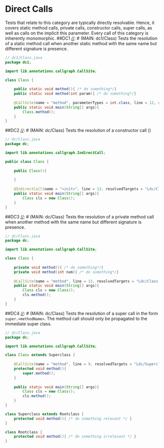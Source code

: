 # Direct Calls
Tests that relate to this category are typically directly resolvable.
Hence, it covers static method calls, private calls, constructor calls, super calls, as well as
calls on the implicit this parameter. Every call of this category is inherently monomorphic.
##DC1
[//]: # (MAIN: dc1/Class)
Tests the resolution of a static method call when another static method with the same name but
different signature is presence.
```java
// dc1/Class.java
package dc1;

import lib.annotations.callgraph.CallSite;

class Class {
    
    public static void method(){ /* do something*/}
    public static void method(int param){ /* do something*/}
    
    @CallSite(name = "method", parameterTypes = int.class, line = 12, resolvedTargets = "Ldc1/Class;")
    public static void main(String[] args){
        Class.method();
    }
}
```
[//]: # (END)

##DC2
[//]: # (MAIN: dc/Class)
Tests the resolution of a constructor call (<init>)
```java
// dc/Class.java
package dc;

import lib.annotations.callgraph.IndirectCall;

public class Class {
    
    public Class(){
        
    }
    
    @IndirectCall(name = "<init>", line = 13, resolvedTargets = "Ldc/Class;")
    public static void main(String[] args){
        Class cls = new Class();
    }
}
```
[//]: # (END)

##DC3
[//]: # (MAIN: dc/Class)
Tests the resolution of a private method call when another method with the same name but
different signature is presence.
```java
// dc/Class.java
package dc;

import lib.annotations.callgraph.CallSite;

class Class {
    
    private void method(){ /* do something*/}
    private void method(int num){ /* do something*/}
    
    @CallSite(name = "method", line = 13, resolvedTargets = "Ldc/Class;")
    public static void main(String[] args){
        Class cls = new Class();
        cls.method();
    }
}
```
[//]: # (END)

##DC4
[//]: # (MAIN: dc/Class)
Tests the resolution of a super call in the form ```super.<methodName>```. The method call should
only be propagated to the immediate super class.
```java
// dc/Class.java
package dc;

import lib.annotations.callgraph.CallSite;

class Class extends Superclass {
    
    @CallSite(name = "method", line = 9, resolvedTargets = "Ldc/Superclass;", prohibitedTargets = "Ldc/Rootclass;")
    protected void method(){ 
        super.method(); 
    }
    
    public static void main(String[] args){
        Class cls = new Class();
        cls.method();
    }
}

class Superclass extends Rootclass {
    protected void method(){ /* do something relevant */ }
}

class Rootclass {
    protected void method(){ /* do something irrelevant */ }
}
```
[//]: # (END)